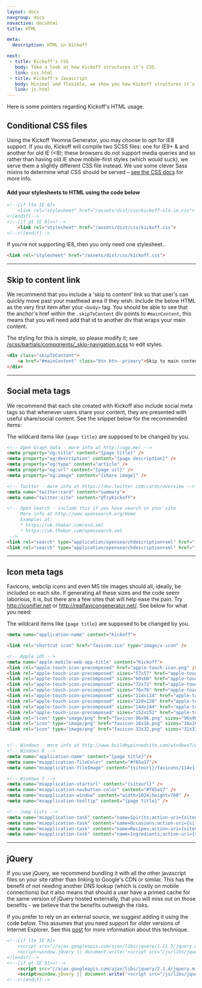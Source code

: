 ```yaml
---
layout: docs
navgroup: docs
navactive: docshtml
title: HTML

meta:
  description: HTML in Kickoff

next:
 - title: Kickoff's CSS
   body: Take a look at how Kickoff structures it’s CSS.
   link: css.html
 - title: Kickoff's Javascript
   body: Minimal and flexible, we show you how Kickoff structures it’s JS.
   link: js.html
---
```

Here is some pointers regarding Kickoff's HTML usage.

## Conditional CSS files

Using the Kickoff Yeomna Generator, you may choose to opt for IE8 support.  If you do, Kickoff will compile two SCSS files: one for IE9+ & and another for old IE (<8); these browsers do not support media queries and so rather than having old IE show mobile-first styles (which would suck), we serve them a slightly different CSS file instead. We use some clever Sass mixins to determine what CSS should be served – [see the CSS docs](css.html) for more info.

#### Add your stylesheets to HTML using the code below

```html
<!--[if lte IE 8]>
	<link rel="stylesheet" href="/assets/dist/css/kickoff-old-ie.css">
<![endif]-->
<!--[if gt IE 8]><!-->
	<link rel="stylesheet" href="/assets/dist/css/kickoff.css">
<!--<![endif]-->
```

If you're not supporting IE8, then you only need one stylesheet..

```html
<link rel="stylesheet" href="/assets/dist/css/kickoff.css">
```

<hr class="sectionSplitter">
<a name="skip"></a>

## Skip to content link
We recommend that you include a 'skip to content' link so that user's can quickly move past your masthead area if they wish. Include the below HTML as the very first item after your `<body>` tag. You should be able to see that the anchor's href within the `.skipToContent` div points to `#mainContent`, this means that you will need add that id to another div that wraps your main content.

The styling for this is simple, so please modify it; see [/scss/partials/components/_skip-navigation.scss](https://github.com/trykickoff/kickoff/blob/master/assets/src/scss/partials/components/_skip-navigation.scss) to edit styles.

```html
<div class="skipToContent">
	<a href="#mainContent" class="btn btn--primary">Skip to main content</a>
</div>
```

<hr class="sectionSplitter">
<a name="socialmeta"></a>

## Social meta tags
We recommend that each site created with Kickoff also include social meta tags so that whenever users share your content, they are presented with useful share/social content. See the snippet below for the recommended items:

The wildcard items like `{page title}` are supposed to be changed by you.

```html
<!-- Open Graph data - more info at http://ogp.me/ -->
<meta property="og:title" content="{page title}" />
<meta property="og:description" content="{page description}" />
<meta property="og:type" content="article" />
<meta property="og:url" content="{page url}" />
<meta property="og:image" content="{share image}" />

<!-- Twitter - more info at https://dev.twitter.com/cards/overview -->
<meta name="twitter:card" content="summary">
<meta name="twitter:site" content="@TryKickoff">

<!-- Open Search - include this if you have search on your site
     More info at http://www.opensearch.org/Home
     Examples at:
     * https://uk.thebar.com/osd.xml
     * https://uk.thebar.com/opensearch.xml
 -->
<link rel="search" type="application/opensearchdescription+xml" href="{siteurl}/osd.xml" title="{page title}">
<link rel="search" type="application/opensearchdescription+xml" href="{siteurl}/opensearch.xml" title="{page title}">
```


<hr class="sectionSplitter">
<a name="iconmeta"></a>

## Icon meta tags
Favicons, webclip icons and even MS tile images should all, ideally, be included on each site. If generating all these sizes and the code seem laborious, it is, but there are a few sites that will help ease the pain. Try http://iconifier.net or http://realfavicongenerator.net/. See below for what you need:

The wildcard items like `{page title}` are supposed to be changed by you.

```html
<meta name="application-name" content="Kickoff">

<link rel="shortcut icon" href="favicon.ico" type="image/x-icon" />

<!-- Apple iOS -->
<meta name="apple-mobile-web-app-title" content="Kickoff">
<link rel="apple-touch-icon-precomposed" href="apple-touch-icon.png" />
<link rel="apple-touch-icon-precomposed" sizes="57x57" href="apple-touch-icon-57x57.png" />
<link rel="apple-touch-icon-precomposed" sizes="60x60" href="apple-touch-icon-60x60.png" />
<link rel="apple-touch-icon-precomposed" sizes="72x72" href="apple-touch-icon-72x72.png" />
<link rel="apple-touch-icon-precomposed" sizes="76x76" href="apple-touch-icon-76x76.png" />
<link rel="apple-touch-icon-precomposed" sizes="114x114" href="apple-touch-icon-114x114.png" />
<link rel="apple-touch-icon-precomposed" sizes="120x120" href="apple-touch-icon-120x120.png" />
<link rel="apple-touch-icon-precomposed" sizes="144x144" href="apple-touch-icon-144x144.png" />
<link rel="apple-touch-icon-precomposed" sizes="152x152" href="apple-touch-icon-152x152.png" />
<link rel="icon" type="image/png" href="favicon-96x96.png" sizes="96x96">
<link rel="icon" type="image/png" href="favicon-16x16.png" sizes="16x16">
<link rel="icon" type="image/png" href="favicon-32x32.png" sizes="32x32">


<!-- Windows - more info at http://www.buildmypinnedsite.com/windows7/en -->
<!-- Windows 8 -->
<meta name="application-name" content="{page title}"/>
<meta name="msapplication-TileColor" content="#f65a17"/>
<meta name="msapplication-TileImage" content="{siteurl}/favicons/114x114.png"/>

<!-- Windows 7 -->
<meta name="msapplication-starturl" content="{siteurl}" />
<meta name="msapplication-navbutton-color" content="#f65a17" />
<meta name="msapplication-window" content="width=1024;height=768" />
<meta name="msapplication-tooltip" content="{page title}" />

<!-- Jump lists -->
<meta name="msapplication-task" content="name=Spirits;action-uri={siteurl}spirits;icon-uri=favicon.ico" />
<meta name="msapplication-task" content="name=Occasions;action-uri={siteurl}occasions;icon-uri=favicon.ico" />
<meta name="msapplication-task" content="name=Recipes;action-uri={siteurl}recipes;icon-uri=favicon.ico" />
<meta name="msapplication-task" content="name=Ingredients;action-uri={siteurl}ingredients;icon-uri=favicon.ico" />
```


<hr class="sectionSplitter">
<a name="jquery"></a>

## jQuery
If you use jQuery, we recommend bundling it with all the other javascript files on your site rather than linking to Google's CDN or similar. This has the benefit of not needing another DNS lookup (which is costly on mobile connections) but it also means that should a user have a primed cache for the same version of jQuery hosted externally, that you will miss out on those benefits - we believe that the benefits outweigh the risks.

If you prefer to rely on an external source, we suggest adding it using the code below. This assumes that you need support for older versions of Internet Explorer. See this [post](http://martineau.tv/2013/06/two-versions-of-jquery/) for more information about this technique.

```html
<!--[if lte IE 8]>
	<script src="//ajax.googleapis.com/ajax/libs/jquery/1.11.3/jquery.min.js"></script>
	<script>window.jQuery || document.write('<script src="/js/libs/jquery.min.js"><\/script>')</script>
<![endif]-->
<!--[if gt IE 8]><!-->
	<script src="//ajax.googleapis.com/ajax/libs/jquery/2.1.4/jquery.min.js"></script>
	<script>window.jQuery || document.write('<script src="/js/libs/jquery.2.min.js"><\/script>')</script>
<!--<![endif]-->
```
